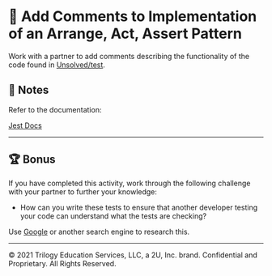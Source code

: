 # 📐 Add Comments to Implementation of an Arrange, Act, Assert Pattern

Work with a partner to add comments describing the functionality of the code found in [Unsolved/test](./Unsolved/test).

## 📝 Notes

Refer to the documentation:

[Jest Docs](https://jestjs.io/docs/en/getting-started)

---

## 🏆 Bonus

If you have completed this activity, work through the following challenge with your partner to further your knowledge:

- How can you write these tests to ensure that another developer testing your code can understand what the tests are checking?

Use [Google](https://www.google.com) or another search engine to research this.

---

© 2021 Trilogy Education Services, LLC, a 2U, Inc. brand. Confidential and Proprietary. All Rights Reserved.
